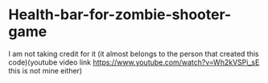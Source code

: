 # Health-bar-for-zombie-shooter-game
I am not taking credit for it (it almost belongs to the person that created this code)(youtube video link https://www.youtube.com/watch?v=Wh2kVSPi_sE this is not mine either)
